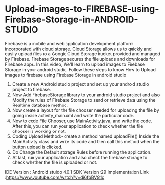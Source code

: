 # Upload-images-to-FIREBASE-using-Firebase-Storage-in-ANDROID-STUDIO

Firebase is a mobile and web application development platform incorporated with cloud storage. Cloud Storage allows us to quickly and easily upload files to a Google Cloud Storage bucket provided and managed by Firebase.
Firebase Storage secures the file uploads and downloads for Firebase apps. In this video, We'll learn to upload images to Firebase Storage in your android studio.
Follow these steps to know How to Upload images to firebase using Firebase Storage in android studio
1. Create a new Android studio project and set up your android studio project to firebase.
2. Now Add FirebaseStorage library to your android studio project and also Modify the rules of Firebase Storage to send or retrieve data using the Realtime database method.
3. Now create a layout for the file chooser needed for uploading the file by going inside activity_main.xml and write the particular code.
4. Now to code File Chooser, use MainActivity.java, and write the code. After this, you can run your application to check whether the file chooser is working or not.
5. Coding Upload Method:- create a method named uploadFile() Inside the MainActivity class and write its code and then call this method when the button upload is clicked.
6. Do Change the Default storage Rules before running the application.
7. At last, run your application and also check the firebase storage to check whether the file is uploaded or not.


IDE Version : Android stuido 4.0.1
SDK Version  :29
Implementation Link :https://www.youtube.com/watch?v=di6fbBV9tlc